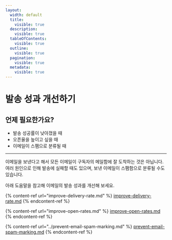 ```yaml
---
layout:
  width: default
  title:
    visible: true
  description:
    visible: true
  tableOfContents:
    visible: true
  outline:
    visible: true
  pagination:
    visible: true
  metadata:
    visible: true
---
```


# 발송 성과 개선하기

## 언제 필요한가요? <a href="#id-01h6dt6efh2sbqyhqa8fdrwbmr" id="id-01h6dt6efh2sbqyhqa8fdrwbmr"></a>



* 발송 성공률이 낮아졌을 때
* 오픈율을 높이고 싶을 때
* 이메일이 스팸으로 분류될 때

***

이메일을 보낸다고 해서 모든 이메일이 구독자의 메일함에 잘 도착하는 것은 아닙니다. 여러 원인으로 인해 발송에 실패할 때도 있으며, 보낸 이메일이 스팸함으로 분류될 수도 있습니다.

아래 도움말을 참고해 이메일의 발송 성과를 개선해 보세요.

{% content-ref url="improve-delivery-rate.md" %}
[improve-delivery-rate.md](improve-delivery-rate.md)
{% endcontent-ref %}

{% content-ref url="improve-open-rates.md" %}
[improve-open-rates.md](improve-open-rates.md)
{% endcontent-ref %}

{% content-ref url="../prevent-email-spam-marking.md" %}
[prevent-email-spam-marking.md](../prevent-email-spam-marking.md)
{% endcontent-ref %}
